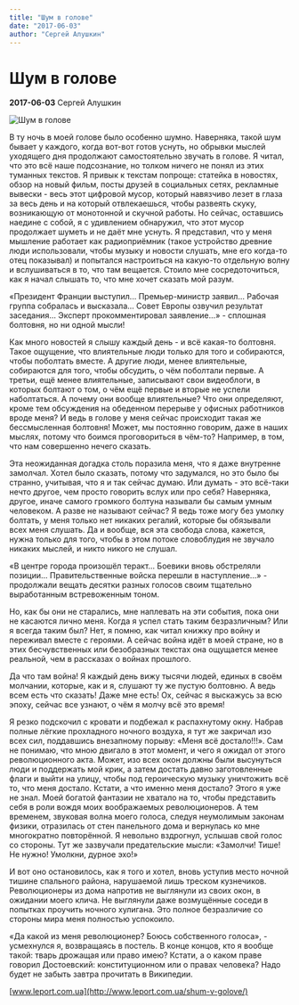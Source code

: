 ```yaml
---
title: "Шум в голове"
date: "2017-06-03"
author: "Сергей Алушкин"
---
```


# Шум в голове

**2017-06-03** Сергей Алушкин

![Шум в голове](https://i1.wp.com/www.leport.com.ua/wp-content/uploads/2017/05/shum_v_golove.jpg?resize=1090%2C613)

В ту ночь в моей голове было особенно шумно. Наверняка, такой шум бывает у каждого, когда вот-вот готов уснуть, но обрывки мыслей уходящего дня продолжают самостоятельно звучать в голове. Я читал, что это всё наше подсознание, но толком ничего не понял из этих туманных текстов. Я привык к текстам попроще: статейка в новостях, обзор на новый фильм, посты друзей в социальных сетях, рекламные вывески - весь этот цифровой мусор, который навязчиво лезет в глаза за весь день и на который отвлекаешься, чтобы развеять скуку, возникающую от монотонной и скучной работы. Но сейчас, оставшись наедине с собой, я с удивлением обнаружил, что этот мусор продолжает шуметь и не даёт мне уснуть. Я представил, что у меня мышление работает как радиоприёмник (такое устройство древние люди использовали, чтобы музыку и новости слушать, мне его когда-то отец показывал) и попытался настроиться на какую-то отдельную волну и вслушиваться в то, что там вещается. Стоило мне сосредоточиться, как я начал слышать то, что мне хочет сказать мой разум.

«Президент Франции выступил... Премьер-министр заявил... Рабочая группа собралась и высказала... Совет Европы озвучил результат заседания... Эксперт прокомментировал заявление...» - сплошная болтовня, но ни одной мысли!

Как много новостей я слышу каждый день - и всё какая-то болтовня. Такое ощущение, что влиятельные люди только для того и собираются, чтобы поболтать вместе. А другие люди, менее влиятельные, собираются для того, чтобы обсудить, о чём поболтали первые. А третьи, ещё менее влиятельные, записывают свои видеоблоги, в которых болтают о том, о чём ещё первые и вторые не успели наболтаться. А почему они вообще влиятельные? Что они определяют, кроме тем обсуждения на обеденном перерыве у офисных работников вроде меня? И ведь в голове у меня сейчас происходит такая же бессмысленная болтовня! Может, мы постоянно говорим, даже в наших мыслях, потому что боимся проговориться в чём-то? Например, в том, что нам совершенно нечего сказать.

Эта неожиданная догадка столь поразила меня, что я даже внутренне замолчал. Хотел было сказать, потому что задумался, но это было бы странно, учитывая, что я и так сейчас думаю. Или думать - это всё-таки нечто другое, чем просто говорить вслух или про себя? Наверняка, другое, иначе самого громкого болтуна называли бы самым умным человеком. А разве не называют сейчас? Я ведь тоже могу без умолку болтать, у меня только нет никаких регалий, которые бы обязывали всех меня слушать. Да и вообще, вся эта свобода слова, кажется, нужна только для того, чтобы в этом потоке словоблудия не звучало никаких мыслей, и никто никого не слушал.

«В центре города произошёл теракт... Боевики вновь обстреляли позиции... Правительственные войска перешли в наступление...» - продолжали вещать десятки разных голосов своим тщательно выработанным встревоженным тоном.

Но, как бы они не старались, мне наплевать на эти события, пока они не касаются лично меня. Когда я успел стать таким безразличным? Или я всегда таким был? Нет, я помню, как читал книжку про войну и переживал вместе с героями. А сейчас война идёт в моей стране, но в этих бесчувственных или безобразных текстах она ощущается менее реальной, чем в рассказах о войнах прошлого.

Да что там война! Я каждый день вижу тысячи людей, единых в своём молчании, которые, как и я, слушают ту же пустую болтовню. А ведь всем есть что сказать! Даже мне есть! Ох, сейчас я выскажусь за всю эпоху, сейчас все узнают, о чём я молчу всё это время!

Я резко подскочил с кровати и подбежал к распахнутому окну. Набрав полные лёгкие прохладного ночного воздуха, я тут же закричал изо всех сил, поддавшись внезапному порыву: «Меня всё достало!!!». Сам не понимаю, что мною двигало в этот момент, и чего я ожидал от этого революционного акта. Может, изо всех окон должны были высунуться люди и поддержать мой крик, а затем достать давно заготовленные флаги и выйти на улицу, чтобы под героическую музыку уничтожить всё то, что меня достало. Кстати, а что именно меня достало? Этого я уже не знал. Моей богатой фантазии не хватало на то, чтобы представить себя в роли вождя моих воображаемых революционеров. А тем временем, звуковая волна моего голоса, следуя неумолимым законам физики, отразилась от стен панельного дома и вернулась ко мне многократно повторённой. Я невольно вздрогнул, услышав свой голос со стороны. Тут же зазвучали предательские мысли: «Замолчи! Тише! Не нужно! Умолкни, дурное эхо!»

И вот оно остановилось, как я того и хотел, вновь уступив место ночной тишине спального района, нарушаемой лишь треском кузнечиков. Революционеры из дома напротив не выглянули из своих окон, в ожидании моего клича. Не выглянули даже возмущённые соседи в попытках проучить ночного хулигана. Это полное безразличие со стороны мира меня полностью успокоило.

«Да какой из меня революционер? Боюсь собственного голоса», - усмехнулся я, возвращаясь в постель. В конце концов, кто я вообще такой: тварь дрожащая или право имею? Кстати, а о каком праве говорил Достоевский: конституционном или о правах человека? Надо будет не забыть завтра прочитать в Википедии.

[www.leport.com.ua](http://www.leport.com.ua/shum-v-golove/)